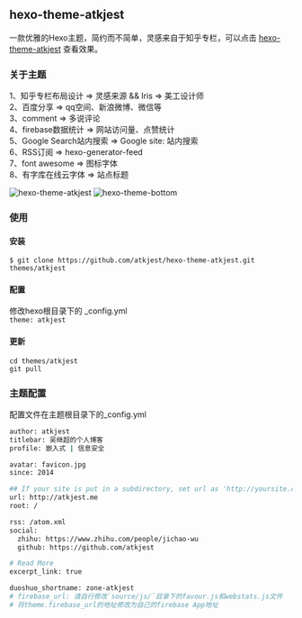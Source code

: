 ## hexo-theme-atkjest
一款优雅的Hexo主题，简约而不简单，灵感来自于知乎专栏，可以点击&nbsp;[hexo-theme-atkjest](http://atkjest.me/2016/03/18/2016/hexo-theme-atkjest%E4%B8%8A%E7%BA%BF/)&nbsp;查看效果。

### 关于主题
1、知乎专栏布局设计 => 灵感来源 && Iris => 美工设计师 <br/>
2、百度分享 => qq空间、新浪微博、微信等 <br/>
3、comment => 多说评论 <br/>
4、firebase数据统计 => 网站访问量、点赞统计 <br/>
5、Google Search站内搜索 => Google site: 站内搜索 <br/>
6、RSS订阅 => hexo-generator-feed <br/>
7、font awesome => 图标字体 <br/>
8、有字库在线云字体 => 站点标题 <br/>

![hexo-theme-atkjest](http://7xot8c.com1.z0.glb.clouddn.com/2016-03-18-152434_1366x768_scrot.png)
![hexo-theme-bottom](http://7xot8c.com1.z0.glb.clouddn.com/2016-03-18-152950_1366x768_scrot.png)

### 使用
#### 安装
`$ git clone https://github.com/atkjest/hexo-theme-atkjest.git themes/atkjest`
#### 配置
修改hexo根目录下的 _config.yml <br/>
`theme: atkjest`
#### 更新
`cd themes/atkjest` <br/>
`git pull`

### 主题配置
配置文件在主题根目录下的_config.yml
```bash
author: atkjest
titlebar: 吴继超的个人博客
profile: 嵌入式 | 信息安全

avatar: favicon.jpg
since: 2014

## If your site is put in a subdirectory, set url as 'http://yoursite.com/child' and root as '/child/'
url: http://atkjest.me
root: /

rss: /atom.xml
social:
  zhihu: https://www.zhihu.com/people/jichao-wu
  github: https://github.com/atkjest

# Read More
excerpt_link: true

duoshuo_shortname: zone-atkjest
# firebase_url: 请自行修改`source/js/`目录下的favour.js和webstats.js文件
# 将theme.firebase_url的地址修改为自己的firebase App地址
```